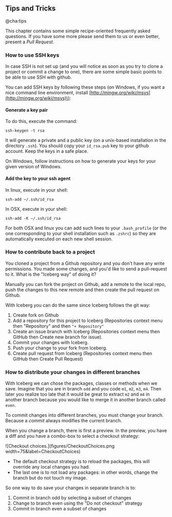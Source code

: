 ## Tips and Tricks

@cha:tips

This chapter contains some simple recipe-oriented frequently asked questions. If you have some more please send them to us or even better, present a _Pull Request_.

### How to use SSH keys


In case SSH is not set up \(and you will notice as soon as you try to clone a project or commit a change to one\), there are some simple basic points to be able to use SSH with github.

You can add SSH keys by following these steps \(on Windows, if you want a nice command line environment, install [http://mingw.org/wiki/msys](http://mingw.org/wiki/msys)\):

#### Generate a key pair


To do this, execute the command:

```
ssh-keygen -t rsa
```


It will generate a private and a public key \(on a unix-based installation in the directory `.ssh`\).
You should copy your `id_rsa.pub` key to your github account.
Keep the keys in a safe place.

On Windows, follow instructions on how to generate your keys for your given version of Windows.

#### Add the key to your ssh agent


In linux, execute in your shell:
```
ssh-add ~/.ssh/id_rsa
```


In OSX, execute in your shell:
```
ssh-add -K ~/.ssh/id_rsa
```


For both OSX and linux you can add such lines to your `.bash_profile` \(or the one corresponding to your shell installation such as `.zshrc`\) so they are automatically executed on each new shell session.


### How to contribute back to a project


You cloned a project from a Github repository and you don't have any write permissions. You made some changes, and you'd like to send a pull-request to it. What is the "Iceberg way" of doing it?

Manually you can fork the project on Github, add a remote to the local repo, push the changes to this new remote and then create the pull request on Github.

With Iceberg you can do the same since Iceberg follows the git way:

1. Create fork on Github
1. Add a repository for this project  to Iceberg \(Repositories context menu then "Repository" and then `"+ Repository"`
1. Create an issue branch with Iceberg \(Repositories context menu then GitHub then Create new branch for issue\).
1. Commit your changes with Iceberg.
1. Push your change to your fork from Iceberg.
1. Create pull request from Iceberg \(Repositories context menu then GitHub then Create Pull Request\)



### How to distribute your changes in different branches


With Iceberg we can chose the packages, classes or methods when we save. 
Imagine that you are in branch `odd` and you code
`m1`, `m2`, `m3`, `m4`. 
Then later you realize too late that it would be great to extract `m2` and `m4` in another branch because you would like to merge it in another branch called `even`.

To commit changes into different branches, you must change your branch. Because a _commit_ always modifies the current branch.

When you change  a branch, there is first a preview. In the preview, you  have a diff and  you have a
combo-box to select a checkout strategy:

![Checkout choices.](figures/CheckoutChoices.png width=75&label=CheckoutChoices)

- The default checkout strategy is to reload the packages, this will override any local changes you had.
- The last one is to not load any packages: in other words, change the branch but do not touch my image.


So one way to do save your changes in separate branch is to:
1. Commit in branch odd by selecting a subset of changes
1. Change to branch even using the "Do not checkout" strategy
1. Commit in branch even a subset of changes


